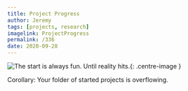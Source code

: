 ```yaml
---
title: Project Progress
author: Jeremy
tags: [projects, research]
imagelink: ProjectProgress
permalink: /336
date: 2020-09-28
---
```


![The start is always fun. Until reality hits.](https://res.cloudinary.com/dh3hm8pb7/image/upload/c_scale,q_auto:best/v1535842782/Handwaving/Published/ProjectProgress.png){: .centre-image }

Corollary: Your folder of started projects is overflowing.
